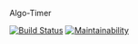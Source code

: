 Algo-Timer

[![Build Status](https://travis-ci.com/AJ8GH/algo-timer.svg?branch=main)](https://travis-ci.com/AJ8GH/algo-timer) [![Maintainability](https://api.codeclimate.com/v1/badges/510048d893759d26f6d5/maintainability)](https://codeclimate.com/github/AJ8GH/algo-timer/maintainability)
